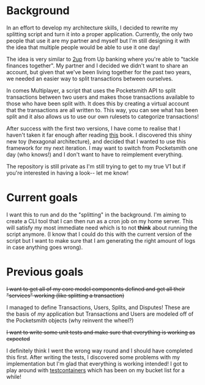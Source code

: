 # Background
In an effort to develop my architecture skills, I decided to rewrite my splitting script and turn it into a proper application. Currently, the only two people that use it are my partner and myself but I'm still designing it with the idea that multiple people would be able to use it one day!

The idea is very similar to [2up]("https://up.com.au/2up/") from Up banking where you're able to "tackle finances together". My partner and I decided we didn't want to share an account, but given that we've been living together for the past two years, we needed an easier way to split transactions between ourselves.

In comes Multiplayer, a script that uses the Pocketsmith API to split transactions between two users and makes those transactions available to those who have been split with. It does this by creating a virtual account that the transactions are all written to. This way, you can see what has been split and it also allows us to use our own rulesets to categorize transactions!

After success with the first two versions, I have come to realise that I haven't taken it far enough after reading [this]("https://www.amazon.com.au/Architecture-Patterns-Python-Domain-Driven-Microservices-ebook/dp/B085KB31X3") book. I discovered this shiny new toy (hexagonal architecture), and decided that I wanted to use this framework for my next iteration. I may want to switch from Pocketsmith one day (who knows!) and I don't want to have to reimplement everything.

The repository is still private as I'm still trying to get to my true V1 but if you're interested in having a look-- let me know!

# Current goals
I want this to run and do the "splitting" in the background. I'm aiming to create a CLI tool that I can then run as a cron job on my home server. This will satisfy my most immediate need which is to not **think** about running the script anymore. (I know that I could do this with the current version of the script but I want to make sure that I am generating the right amount of logs in case anything goes wrong).

# Previous goals

~~I want to get all of my core model components defined and get all their "services" working (like splitting a transaction)~~

I managed to define Transactions, Users, Splits, and Disputes! These are the basis of _my_ application but Transactions and Users are modeled off of the Pocketsmith objects (why reinvent the wheel?)

~~I want to write some unit tests and make sure that everything is working as expected~~

I definitely think I went the wrong way round and I should have completed this first. After writing the tests, I discovered some problems with my implementation but I'm glad that everything is working intended! I got to play around with [testcontainers]("https://testcontainers.com/") which has been on my bucket list for a while!


